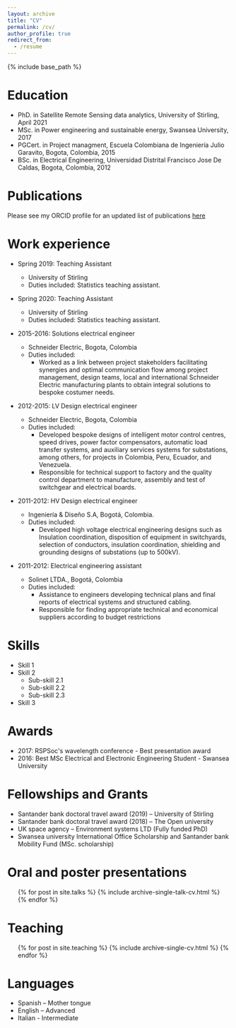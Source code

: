 ```yaml
---
layout: archive
title: "CV"
permalink: /cv/
author_profile: true
redirect_from:
  - /resume
---
```


{% include base_path %}

Education
======
* PhD. in Satellite Remote Sensing data analytics, University of Stirling, April 2021
* MSc. in Power engineering and sustainable energy, Swansea University, 2017
* PGCert. in Project managment, Escuela Colombiana de Ingeniería Julio Garavito, Bogota, Colombia, 2015
* BSc. in Electrical Engineering, Universidad Distrital Francisco Jose De Caldas, Bogota, Colombia, 2012

Publications
======
Please see my ORCID profile for an updated list of publications [here](https://orcid.org/0000-0002-6843-5022)
  
Work experience
======
* Spring 2019: Teaching Assistant
  * University of Stirling
  * Duties included: Statistics teaching assistant. 

* Spring 2020: Teaching Assistant
  * University of Stirling
  * Duties included: Statistics teaching assistant. 
  
* 2015-2016: Solutions electrical engineer 
  * Schneider Electric, Bogota, Colombia
  * Duties included: 
    * Worked as a link between project stakeholders facilitating synergies and optimal communication flow among project management, design teams, local and international Schneider Electric manufacturing plants to obtain integral solutions to bespoke costumer needs. 
  
* 2012-2015: LV Design electrical engineer 
  * Schneider Electric, Bogota, Colombia
  * Duties included: 
    * Developed bespoke designs of intelligent motor control centres, speed drives, power factor compensators, automatic load transfer systems, and auxiliary services systems for substations, among others, for projects in Colombia, Peru, Ecuador, and Venezuela.  
    * Responsible for technical support to factory and the quality control department to manufacture, assembly and test of switchgear and electrical boards.

* 2011-2012: HV Design electrical engineer 
  * Ingeniería & Diseño S.A, Bogotá, Colombia.
  * Duties included: 
    * Developed high voltage electrical engineering designs such as Insulation coordination, disposition of equipment in switchyards, selection of conductors, insulation coordination, shielding and grounding designs of substations (up to 500kV).
  
* 2011-2012: Electrical engineering assistant 
  * Solinet LTDA., Bogotá, Colombia
  * Duties included: 
    * Assistance to engineers developing technical plans and final reports of electrical systems and structured cabling. 
    * Responsible for finding appropriate technical and economical suppliers according to budget restrictions
  
Skills
======
* Skill 1
* Skill 2
  * Sub-skill 2.1
  * Sub-skill 2.2
  * Sub-skill 2.3
* Skill 3

Awards
======
* 2017: RSPSoc's wavelength conference - Best presentation award
* 2016: Best MSc Electrical and Electronic Engineering Student - Swansea University

Fellowships and Grants
======
* Santander bank doctoral travel award (2019) – University of Stirling
* Santander bank doctoral travel award (2018) – The Open university
* UK space agency – Environment systems LTD (Fully funded PhD)
* Swansea university International Office Scholarship and Santander bank Mobility Fund (MSc. scholarship)

Oral and poster presentations 
======
  <ul>{% for post in site.talks %}
    {% include archive-single-talk-cv.html %}
  {% endfor %}</ul>
  
Teaching
======
  <ul>{% for post in site.teaching %}
    {% include archive-single-cv.html %}
  {% endfor %}</ul>
  
Languages
======
* Spanish – Mother tongue
* English – Advanced
* Italian - Intermediate
